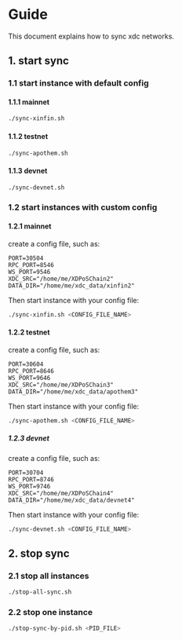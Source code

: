# Guide

This document explains how to sync xdc networks.

## 1. start sync

### 1.1 start instance with default config

#### 1.1.1 mainnet

```bash
./sync-xinfin.sh
```

#### 1.1.2 testnet

```bash
./sync-apothem.sh
```

#### 1.1.3 devnet

```bash
./sync-devnet.sh
```

### 1.2 start instances with custom config

#### 1.2.1 mainnet

create a config file, such as:

```text
PORT=30504
RPC_PORT=8546
WS_PORT=9546
XDC_SRC="/home/me/XDPoSChain2"
DATA_DIR="/home/me/xdc_data/xinfin2"
```

Then start instance with your config file:

```bash
./sync-xinfin.sh <CONFIG_FILE_NAME>
```

#### 1.2.2 testnet

create a config file, such as:

```text
PORT=30604
RPC_PORT=8646
WS_PORT=9646
XDC_SRC="/home/me/XDPoSChain3"
DATA_DIR="/home/me/xdc_data/apothem3"
```

Then start instance with your config file:

```bash
./sync-apothem.sh <CONFIG_FILE_NAME>
```

##### 1.2.3 devnet

create a config file, such as:

```text
PORT=30704
RPC_PORT=8746
WS_PORT=9746
XDC_SRC="/home/me/XDPoSChain4"
DATA_DIR="/home/me/xdc_data/devnet4"
```

Then start instance with your config file:

```bash
./sync-devnet.sh <CONFIG_FILE_NAME>
```

## 2. stop sync

### 2.1 stop all instances

```bash
./stop-all-sync.sh
```

### 2.2 stop one instance

```bash
./stop-sync-by-pid.sh <PID_FILE>
```
